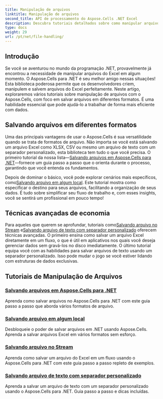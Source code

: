 ```yaml
---
title: Manipulação de arquivos
linktitle: Manipulação de arquivos
second_title: API de processamento do Aspose.Cells .NET Excel
description: Descubra tutoriais detalhados sobre como manipular arquivos no Aspose.Cells para .NET, incluindo como salvar em vários formatos, locais e separadores personalizados.
type: docs
weight: 29
url: /pt/net/file-handling/
---
```

## Introdução

Se você se aventurou no mundo da programação .NET, provavelmente já encontrou a necessidade de manipular arquivos do Excel em algum momento. O Aspose.Cells para .NET é seu melhor amigo nessas situações! Esta biblioteca poderosa permite que os desenvolvedores criem, manipulem e salvem arquivos do Excel perfeitamente. Neste artigo, exploraremos vários tutoriais sobre manipulação de arquivos com o Aspose.Cells, com foco em salvar arquivos em diferentes formatos. É uma habilidade essencial que pode ajudá-lo a trabalhar de forma mais eficiente com dados.

## Salvando arquivos em diferentes formatos
Uma das principais vantagens de usar o Aspose.Cells é sua versatilidade quando se trata de formatos de arquivo. Não importa se você está salvando um arquivo Excel como XLSX, CSV ou mesmo um arquivo de texto com um separador personalizado, esta biblioteca tem tudo o que você precisa. O primeiro tutorial da nossa lista—[Salvando arquivos em Aspose.Cells para .NET](./file-saving-files-in-aspose-cells-for-net/)—fornece um guia passo a passo que o orienta durante o processo, garantindo que você entenda os fundamentos.

 Depois de dominar o básico, você pode explorar cenários mais específicos, como[Salvando arquivo em algum local](./file-saving-file-to-some-location/). Este tutorial mostra como especificar o destino para seus arquivos, facilitando a organização de seus dados. É tudo sobre simplificar seu fluxo de trabalho e, com esses insights, você se sentirá um profissional em pouco tempo!

## Técnicas avançadas de economia
 Para aqueles que querem se aprofundar, tutoriais como[Salvando arquivo no Stream](./file-saving-file-to-stream/) e[Salvando arquivo de texto com separador personalizado](./file-saving-text-file-with-custom-separator/) oferecem técnicas avançadas. O primeiro ensina como salvar um arquivo Excel diretamente em um fluxo, o que é útil em aplicativos nos quais você deseja gerenciar dados sem gravá-los no disco imediatamente. O último tutorial equipa você com as habilidades para salvar arquivos de texto usando um separador personalizado. Isso pode mudar o jogo se você estiver lidando com estruturas de dados exclusivas.

## Tutoriais de Manipulação de Arquivos
### [Salvando arquivos em Aspose.Cells para .NET](./file-saving-files-in-aspose-cells-for-net/)
Aprenda como salvar arquivos no Aspose.Cells para .NET com este guia passo a passo que aborda vários formatos de arquivo.
### [Salvando arquivo em algum local](./file-saving-file-to-some-location/)
Desbloqueie o poder de salvar arquivos em .NET usando Aspose.Cells. Aprenda a salvar arquivos Excel em vários formatos sem esforço.
### [Salvando arquivo no Stream](./file-saving-file-to-stream/)
Aprenda como salvar um arquivo do Excel em um fluxo usando o Aspose.Cells para .NET com este guia passo a passo repleto de exemplos.
### [Salvando arquivo de texto com separador personalizado](./file-saving-text-file-with-custom-separator/)
Aprenda a salvar um arquivo de texto com um separador personalizado usando o Aspose.Cells para .NET. Guia passo a passo e dicas incluídas.